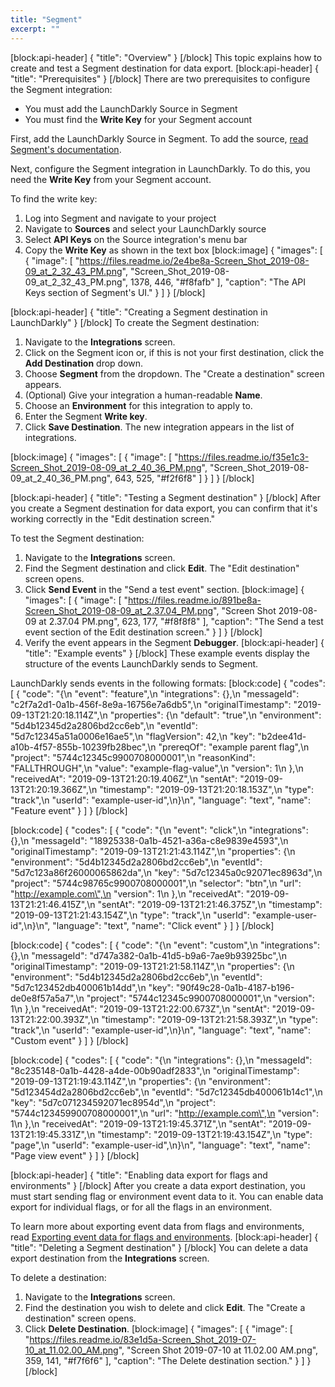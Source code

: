 ```yaml
---
title: "Segment"
excerpt: ""
---
```

[block:api-header]
{
  "title": "Overview"
}
[/block]
This topic explains how to create and test a Segment destination for data export.
[block:api-header]
{
  "title": "Prerequisites"
}
[/block]
There are two prerequisites to configure the Segment integration:
* You must add the LaunchDarkly Source in Segment
* You must find the **Write Key** for your Segment account

First, add the LaunchDarkly Source in Segment. To add the source, [read Segment's documentation](https://segment.com/docs/sources/cloud-apps/launchdarkly/).

Next, configure the Segment integration in LaunchDarkly. To do this, you need the **Write Key** from your Segment account.

To find the write key:
1. Log into Segment and navigate to your project
2. Navigate to **Sources** and select your LaunchDarkly source
3. Select **API Keys** on the Source integration's menu bar
4. Copy the **Write Key** as shown in the text box
[block:image]
{
  "images": [
    {
      "image": [
        "https://files.readme.io/2e4be8a-Screen_Shot_2019-08-09_at_2_32_43_PM.png",
        "Screen_Shot_2019-08-09_at_2_32_43_PM.png",
        1378,
        446,
        "#f8fafb"
      ],
      "caption": "The API Keys section of Segment's UI."
    }
  ]
}
[/block]

[block:api-header]
{
  "title": "Creating a Segment destination in LaunchDarkly"
}
[/block]
To create the Segment destination:

1. Navigate to the **Integrations** screen.
2. Click on the Segment icon or, if this is not your first destination, click the **Add Destination** drop down.
3. Choose **Segment** from the dropdown. The "Create a destination" screen appears.
4. (Optional) Give your integration a human-readable **Name**.
5. Choose an **Environment** for this integration to apply to.
6. Enter the Segment **Write key**.
7. Click **Save Destination**. The new integration appears in the list of integrations.

[block:image]
{
  "images": [
    {
      "image": [
        "https://files.readme.io/f35e1c3-Screen_Shot_2019-08-09_at_2_40_36_PM.png",
        "Screen_Shot_2019-08-09_at_2_40_36_PM.png",
        643,
        525,
        "#f2f6f8"
      ]
    }
  ]
}
[/block]

[block:api-header]
{
  "title": "Testing a Segment destination"
}
[/block]
After you create a Segment destination for data export, you can confirm that it's working correctly in the "Edit destination screen." 

To test the Segment destination:
1. Navigate to the **Integrations** screen.
2. Find the Segment destination and click **Edit**. The "Edit destination" screen opens.
3. Click **Send Event** in the "Send a test event" section.
[block:image]
{
  "images": [
    {
      "image": [
        "https://files.readme.io/891be8a-Screen_Shot_2019-08-09_at_2.37.04_PM.png",
        "Screen Shot 2019-08-09 at 2.37.04 PM.png",
        623,
        177,
        "#f8f8f8"
      ],
      "caption": "The Send a test event section of the Edit destination screen."
    }
  ]
}
[/block]
5. Verify the event appears in the Segment **Debugger**.
[block:api-header]
{
  "title": "Example events"
}
[/block]
These example events display the structure of the events LaunchDarkly sends to Segment.

LaunchDarkly sends events in the following formats:
[block:code]
{
  "codes": [
    {
      "code": "{\n  \"event\": \"feature\",\n  \"integrations\": {},\n  \"messageId\": \"c2f7a2d1-0a1b-456f-8e9a-16756e7a6db5\",\n  \"originalTimestamp\": \"2019-09-13T21:20:18.114Z\",\n  \"properties\": {\n    \"default\": \"true\",\n    \"environment\": \"5d4b12345d2a2806bd2cc6eb\",\n    \"eventId\": \"5d7c12345a51a0006e16ae5\",\n    \"flagVersion\": 42,\n    \"key\": \"b2dee41d-a10b-4f57-855b-10239fb28bec\",\n    \"prereqOf\": \"example parent flag\",\n    \"project\": \"5744c12345c9900708000001\",\n    \"reasonKind\": \"FALLTHROUGH\",\n    \"value\": \"example-flag-value\",\n    \"version\": 1\n  },\n  \"receivedAt\": \"2019-09-13T21:20:19.406Z\",\n  \"sentAt\": \"2019-09-13T21:20:19.366Z\",\n  \"timestamp\": \"2019-09-13T21:20:18.153Z\",\n  \"type\": \"track\",\n  \"userId\": \"example-user-id\",\n}\n",
      "language": "text",
      "name": "Feature event"
    }
  ]
}
[/block]

[block:code]
{
  "codes": [
    {
      "code": "{\n  \"event\": \"click\",\n  \"integrations\": {},\n  \"messageId\": \"18925338-0a1b-4521-a36a-c8e9839e4593\",\n  \"originalTimestamp\": \"2019-09-13T21:21:43.114Z\",\n  \"properties\": {\n    \"environment\": \"5d4b12345d2a2806bd2cc6eb\",\n    \"eventId\": \"5d7c123a86f26000065862da\",\n    \"key\": \"5d7c12345a0c92071ec8963d\",\n    \"project\": \"5744c98765c9900708000001\",\n    \"selector\": \"btn\",\n    \"url\": \"http://example.com\",\n    \"version\": 1\n  },\n  \"receivedAt\": \"2019-09-13T21:21:46.415Z\",\n  \"sentAt\": \"2019-09-13T21:21:46.375Z\",\n  \"timestamp\": \"2019-09-13T21:21:43.154Z\",\n  \"type\": \"track\",\n  \"userId\": \"example-user-id\",\n}\n",
      "language": "text",
      "name": "Click event"
    }
  ]
}
[/block]

[block:code]
{
  "codes": [
    {
      "code": "{\n  \"event\": \"custom\",\n  \"integrations\": {},\n  \"messageId\": \"d747a382-0a1b-41d5-b9a6-7ae9b93925bc\",\n  \"originalTimestamp\": \"2019-09-13T21:21:58.114Z\",\n  \"properties\": {\n    \"environment\": \"5d4b12345d2a2806bd2cc6eb\",\n    \"eventId\": \"5d7c123452db400061b14dd\",\n    \"key\": \"90f49c28-0a1b-4187-b196-de0e8f57a5a7\",\n    \"project\": \"5744c12345c9900708000001\",\n    \"version\": 1\n  },\n  \"receivedAt\": \"2019-09-13T21:22:00.673Z\",\n  \"sentAt\": \"2019-09-13T21:22:00.393Z\",\n  \"timestamp\": \"2019-09-13T21:21:58.393Z\",\n  \"type\": \"track\",\n  \"userId\": \"example-user-id\",\n}\n",
      "language": "text",
      "name": "Custom event"
    }
  ]
}
[/block]

[block:code]
{
  "codes": [
    {
      "code": "{\n  \"integrations\": {},\n  \"messageId\": \"8c235148-0a1b-4428-a4de-00b90adf2833\",\n  \"originalTimestamp\": \"2019-09-13T21:19:43.114Z\",\n  \"properties\": {\n    \"environment\": \"5d123454d2a2806bd2cc6eb\",\n    \"eventId\": \"5d7c12345db400061b14c1\",\n    \"key\": \"5d7c071234592071ec8954d\",\n    \"project\": \"5744c123459900708000001\",\n    \"url\": \"http://example.com\",\n    \"version\": 1\n  },\n  \"receivedAt\": \"2019-09-13T21:19:45.371Z\",\n  \"sentAt\": \"2019-09-13T21:19:45.331Z\",\n  \"timestamp\": \"2019-09-13T21:19:43.154Z\",\n  \"type\": \"page\",\n  \"userId\": \"example-user-id\",\n}\n",
      "language": "text",
      "name": "Page view event"
    }
  ]
}
[/block]

[block:api-header]
{
  "title": "Enabling data export for flags and environments"
}
[/block]
After you create a data export destination, you must start sending flag or environment event data to it. You can enable data export for individual flags, or for all the flags in an environment.

To learn more about exporting event data from flags and environments, read [Exporting event data for flags and environments](doc:data-export#section-exporting-event-data-for-flags-and-environments).
[block:api-header]
{
  "title": "Deleting a Segment destination"
}
[/block]
You can delete a data export destination from the **Integrations** screen.

To delete a destination:
1. Navigate to the **Integrations** screen.
2. Find the destination you wish to delete and click **Edit**. The "Create a destination" screen opens.
3. Click **Delete Destination**.
[block:image]
{
  "images": [
    {
      "image": [
        "https://files.readme.io/83e1d5a-Screen_Shot_2019-07-10_at_11.02.00_AM.png",
        "Screen Shot 2019-07-10 at 11.02.00 AM.png",
        359,
        141,
        "#f7f6f6"
      ],
      "caption": "The Delete destination section."
    }
  ]
}
[/block]